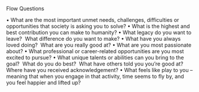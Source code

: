 Flow Questions

•	What are the most important unmet needs, challenges, difficulties or opportunities that society is asking you to solve?
•	What is the highest and best contribution you can make to humanity?
•	What legacy do you want to leave?  What difference do you want to make?
•	What have you always loved doing?  What are you really good at?
•	What are you most passionate about?
•	What professional or career-related opportunities are you most excited to pursue?
•	What unique talents or abilities can you bring to the goal?  What do you do best?  What have others told you you’re good at?  Where have you received acknowledgement?
•	What feels like play to you – meaning that when you engage in that activity, time seems to fly by, and you feel happier and lifted up?